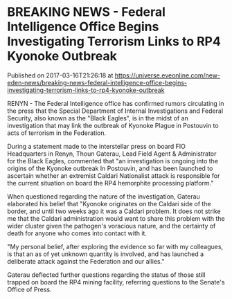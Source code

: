 # BREAKING NEWS - Federal Intelligence Office Begins Investigating Terrorism Links to RP4 Kyonoke Outbreak
Published on 2017-03-16T21:26:18 at https://universe.eveonline.com/new-eden-news/breaking-news-federal-intelligence-office-begins-investigating-terrorism-links-to-rp4-kyonoke-outbreak

RENYN - The Federal Intelligence office has confirmed rumors circulating in the press that the Special Department of Internal Investigations and Federal Security, also known as the "Black Eagles", is in the midst of an investigation that may link the outbreak of Kyonoke Plague in Postouvin to acts of terrorism in the Federation.

During a statement made to the interstellar press on board FIO Headquarters in Renyn, Thoun Gaterau, Lead Field Agent & Administrator for the Black Eagles, commented that "an investigation is ongoing into the origins of the Kyonoke outbreak In Postouvin, and has been launched to ascertain whether an extremist Caldari Nationalist attack is responsible for the current situation on board the RP4 hemorphite processing platform."

When questioned regarding the nature of the investigation, Gaterau elaborated his belief that "Kyonoke originates on the Caldari side of the border, and until two weeks ago it was a Caldari problem. It does not strike me that the Caldari administration would want to share this problem with the wider cluster given the pathogen's voracious nature, and the certainty of death for anyone who comes into contact with it.

"My personal belief, after exploring the evidence so far with my colleagues, is that an as of yet unknown quantity is involved, and has launched a deliberate attack against the Federation and our allies."

Gaterau deflected further questions regarding the status of those still trapped on board the RP4 mining facility, referring questions to the Senate's Office of Press.
